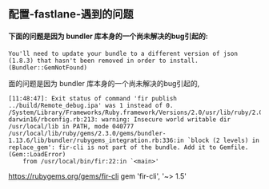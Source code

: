 ## 配置-fastlane-遇到的问题
<!--more-->
#### 下面的问题是因为 bundler 库本身的一个尚未解决的bug引起的:
```
You'll need to update your bundle to a different version of json (1.8.3) that hasn't been removed in order to install. (Bundler::GemNotFound)
```
面的问题是因为 bundler 库本身的一个尚未解决的bug引起的,
```
[11:48:47]: Exit status of command 'fir publish ../build/Remote_debug.ipa' was 1 instead of 0.
/System/Library/Frameworks/Ruby.framework/Versions/2.0/usr/lib/ruby/2.0.0/universal-darwin16/rbconfig.rb:213: warning: Insecure world writable dir /usr/local/lib in PATH, mode 040777
/usr/local/lib/ruby/gems/2.3.0/gems/bundler-1.13.6/lib/bundler/rubygems_integration.rb:336:in `block (2 levels) in replace_gem': fir-cli is not part of the bundle. Add it to Gemfile. (Gem::LoadError)
	from /usr/local/bin/fir:22:in `<main>'
```

https://rubygems.org/gems/fir-cli
gem 'fir-cli', '~> 1.5'
